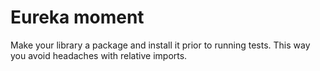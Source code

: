 # Eureka moment
Make your library a package and install it prior to running tests. This way you avoid headaches with relative imports.